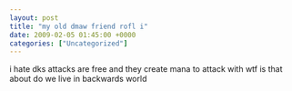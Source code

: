 ```yaml
---
layout: post
title: "my old dmaw friend rofl i"
date: 2009-02-05 01:45:00 +0000
categories: ["Uncategorized"]
---
```


[my old dmaw friend]:  rofl
i hate dks
attacks are free
and they create mana to attack with
wtf is that about
do we live in backwards world